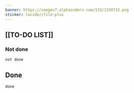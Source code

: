 ```yaml
---
banner: https://images7.alphacoders.com/133/1330715.png
sticker: lucide//file-plus
---
```


## [[TO-DO LIST]]   

### Not done
```tasks
not done
```
## Done 
```tasks
done
```
